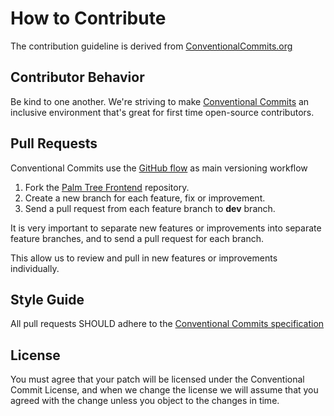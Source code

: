 # How to Contribute

The contribution guideline is derived from [ConventionalCommits.org](https://www.conventionalcommits.org/)

## Contributor Behavior

Be kind to one another. We're striving to make [Conventional Commits](https://www.conventionalcommits.org/) an inclusive environment that's great for first time open-source contributors.

## Pull Requests

Conventional Commits use the [GitHub flow](https://guides.github.com/introduction/flow/) as main versioning workflow

1. Fork the [Palm Tree Frontend](https://github.com/PuzzlerDev/palm-tree-css-frontend) repository.
2. Create a new branch for each feature, fix or improvement.
3. Send a pull request from each feature branch to **dev** branch.

It is very important to separate new features or improvements into separate feature branches, and to send a pull request for each branch.

This allow us to review and pull in new features or improvements individually.

## Style Guide

All pull requests SHOULD adhere to the [Conventional Commits specification](https://conventionalcommits.org/)

## License

You must agree that your patch will be licensed under the Conventional Commit License, and when we change the license we will assume that you agreed with the change unless you object to the changes in time.
